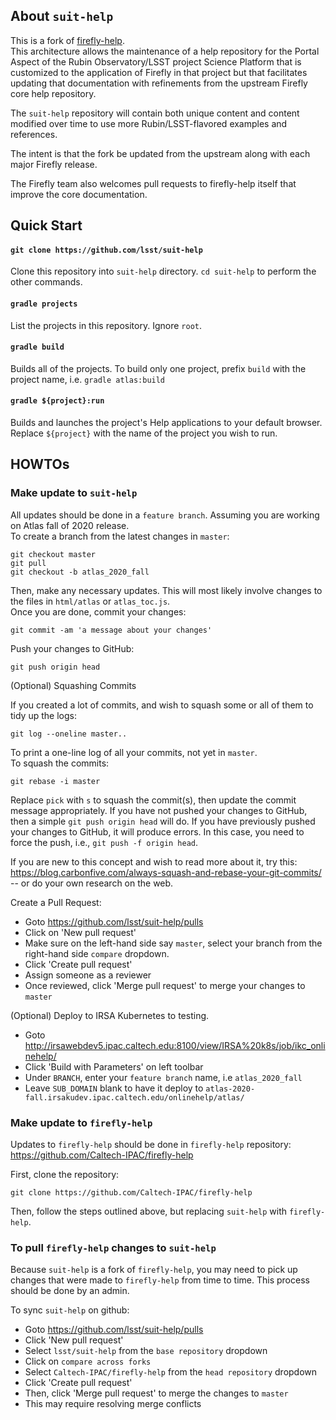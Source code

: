 ## About `suit-help`

This is a fork of [firefly-help](https://github.com/Caltech-IPAC/firefly-help/).  
This architecture allows the maintenance of a help repository for the Portal
Aspect of the Rubin Observatory/LSST project Science Platform that is customized
to the application of Firefly in that project but that facilitates updating that
documentation with refinements from the upstream Firefly core help repository.

The `suit-help` repository will contain both unique content and content modified
over time to use more Rubin/LSST-flavored examples and references.

The intent is that the fork be updated from the upstream along with each major
Firefly release.

The Firefly team also welcomes pull requests to firefly-help itself that improve
the core documentation.

## Quick Start

#### `git clone https://github.com/lsst/suit-help`

Clone this repository into `suit-help` directory.
`cd suit-help` to perform the other commands.


#### `gradle projects`

List the projects in this repository.  Ignore `root`.

#### `gradle build`

Builds all of the projects.  To build only one project, prefix `build` with the project name, i.e.  `gradle atlas:build`

#### `gradle ${project}:run`

Builds and launches the project's Help applications to your default browser.  
Replace `${project}` with the name of the project you wish to run.


## HOWTOs

### Make update to `suit-help`

All updates should be done in a `feature branch`.  Assuming you are working on Atlas fall of 2020 release.  
To create a branch from the latest changes in `master`:

    git checkout master
    git pull
    git checkout -b atlas_2020_fall
    
Then, make any necessary updates. This will most likely involve changes to the files in `html/atlas` or `atlas_toc.js`.    
Once you are done, commit your changes:

    git commit -am 'a message about your changes'
    
Push your changes to GitHub:

    git push origin head    


(Optional) Squashing Commits

If you created a lot of commits, and wish to squash some or all of them to tidy up the logs:

    git log --oneline master..
    
To print a one-line log of all your commits, not yet in `master`.  
To squash the commits:

    git rebase -i master
    
Replace `pick` with `s` to squash the commit(s), then update the commit message appropriately.
If you have not pushed your changes to GitHub, then a simple `git push origin head` will do.
If you have previously pushed your changes to GitHub, it will produce errors.
In this case, you need to force the push, i.e., `git push -f origin head`.

If you are new to this concept and wish to read more about it, try this: https://blog.carbonfive.com/always-squash-and-rebase-your-git-commits/ -- or do your own research on the web.


Create a Pull Request:

- Goto https://github.com/lsst/suit-help/pulls
- Click on 'New pull request'
- Make sure on the left-hand side say `master`, select your branch from the right-hand side `compare` dropdown.
- Click 'Create pull request'
- Assign someone as a reviewer
- Once reviewed, click 'Merge pull request' to merge your changes to `master`


(Optional) Deploy to IRSA Kubernetes to testing.

- Goto http://irsawebdev5.ipac.caltech.edu:8100/view/IRSA%20k8s/job/ikc_onlinehelp/
- Click 'Build with Parameters' on left toolbar
- Under `BRANCH`, enter your `feature branch` name, i.e `atlas_2020_fall`
- Leave `SUB_DOMAIN` blank to have it deploy to  `atlas-2020-fall.irsakudev.ipac.caltech.edu/onlinehelp/atlas/`




### Make update to `firefly-help`

Updates to `firefly-help` should be done in `firefly-help` repository: https://github.com/Caltech-IPAC/firefly-help

First, clone the repository:

    git clone https://github.com/Caltech-IPAC/firefly-help
    
Then, follow the steps outlined above, but replacing `suit-help` with `firefly-help`.


### To pull `firefly-help` changes to `suit-help`    

Because `suit-help` is a fork of `firefly-help`, you may need to pick up changes that were made to `firefly-help` from time to time.
This process should be done by an admin.    

To sync `suit-help` on github:
- Goto https://github.com/lsst/suit-help/pulls
- Click 'New pull request'
- Select `lsst/suit-help` from the `base repository` dropdown 
- Click on `compare across forks`
- Select `Caltech-IPAC/firefly-help` from the `head repository` dropdown
- Click 'Create pull request'
- Then, click 'Merge pull request' to merge the changes to `master`
- This may require resolving merge conflicts
